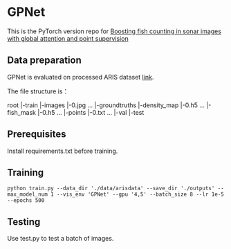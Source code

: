 # GPNet
This is the PyTorch version repo for [Boosting fish counting in sonar images with global attention and point supervision](https://www.sciencedirect.com/science/article/abs/pii/S0952197623012770)

## Data preparation
GPNet is evaluated on processed ARIS dataset [link](https://zenodo.org/records/4717411).

The file structure is：

root
    |-train
        |-images
            |-0.jpg
            ...
        |-groundtruths
            |-density_map
                |-0.h5
                ...
            |-fish_mask
                |-0.h5
                ...
            |-points
                |-0.txt
                ...
    |-val
    |-test

## Prerequisites
Install requirements.txt before training.

## Training
```python train.py --data_dir './data/arisdata' --save_dir './outputs' --max_model_num 1 --vis_env 'GPNet' --gpu '4,5' --batch_size 8 --lr 1e-5 --epochs 500```

## Testing
Use test.py to test a batch of images.
